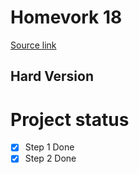 # Homevork 18
[Source link](https://skyengpublic.notion.site/18-a43a2150d74e4e428812b6cbb583f7d3#4f01393f14ca4bff8b2db365bfc7a17c)
## Hard Version
# Project status
- [x] Step 1 Done
- [x] Step 2 Done
